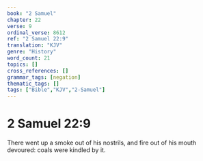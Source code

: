 ```yaml
---
book: "2 Samuel"
chapter: 22
verse: 9
ordinal_verse: 8612
ref: "2 Samuel 22:9"
translation: "KJV"
genre: "History"
word_count: 21
topics: []
cross_references: []
grammar_tags: [negation]
thematic_tags: []
tags: ["Bible","KJV","2-Samuel"]
---
```


# 2 Samuel 22:9

There went up a smoke out of his nostrils, and fire out of his mouth devoured: coals were kindled by it.
